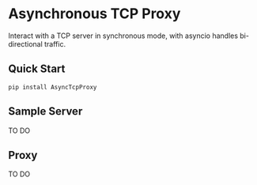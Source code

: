 # Asynchronous TCP Proxy
Interact with a TCP server in synchronous mode, with asyncio handles bi-directional traffic.

## Quick Start
`pip install AsyncTcpProxy`


## Sample Server
TO DO

## Proxy
TO DO
